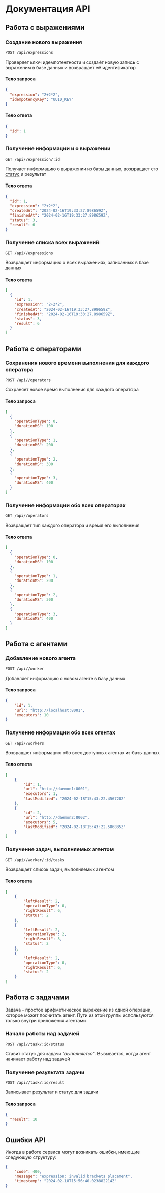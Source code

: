 # Документация API

## Работа с выражениями
### Создание нового выражения
```HTTP
POST /api/expressions
```
Проверяет ключ идемпотентности и создаёт новую запись с выраженим в базе данных и возвращает её идентификатор
#### Тело запроса
```json
{
  "expression": "2+2*2",
  "idempotencyKey": "UUID_KEY"
}
```
#### Тело ответа
```json
{
  "id": 1
}
```

### Получение информации и о выражении
```HTTP
GET /api//expression/:id
```
Получает информацию о выражении из базы данных, возвращает его [статус](Statuses.md) и результат
#### Тело ответа
```json
{
  "id": 1,
  "expression": "2+2*2",
  "createdAt": "2024-02-16T19:33:27.898659Z",
  "finishedAt": "2024-02-16T19:33:27.898659Z",
  "status": 3,
  "result": 6
}
```

### Получение списка всех выражений
```HTTP
GET /api//expressions
```
Возвращает информацию о всех выражениях, записанных в базе данных
#### Тело ответа
```json
[
  {
    "id": 1,
    "expression": "2+2*2",
    "createdAt": "2024-02-16T19:33:27.898659Z",
    "finishedAt": "2024-02-16T19:33:27.898659Z",
    "status": 3,
    "result": 6
  }
]
```

## Работа с операторами
### Сохранения нового времени выполнения для каждого оператора
```HTTP
POST /api//operators
```
Сохраняет новое время выполнения для каждого оператора
#### Тело запроса
```json
[
  {
    "operationType": 0,
    "durationMS": 100
  },
  {
    "operationType": 1,
    "durationMS": 200
  },
  {
    "operationType": 2,
    "durationMS": 300
  },
  {
    "operationType": 3,
    "durationMS": 400
  }
]
```

### Получение информации обо всех операторах
```HTTP
GET /api//operators
```
Возвращает тип каждого оператора и время его выполнения
#### Тело ответа
```json
[
  {
    "operationType": 0,
    "durationMS": 100
  },
  {
    "operationType": 1,
    "durationMS": 200
  },
  {
    "operationType": 2,
    "durationMS": 300
  },
  {
    "operationType": 3,
    "durationMS": 400
  }
]
```

## Работа с агентами
### Добавление нового агента
```HTTP
POST /api//worker
```
Добавляет информацию о новом агенте в базу данных
#### Тело запроса
```json
{
    "id": 1,
    "url": "http://localhost:8001",
    "executors": 10
}
```

### Получение информации обо всех огентах
```HTTP
GET /api//workers
```
Возвращает информацию обо всех доступных агентах из базы данных
#### Тело ответа
```json
[
    {
        "id": 1,
        "url": "http://daemon1:8001",
        "executors": 1,
        "lastModified": "2024-02-18T15:43:22.456728Z"
    },
    {
        "id": 2,
        "url": "http://daemon2:8002",
        "executors": 5,
        "lastModified": "2024-02-18T15:43:22.586835Z"
    }
]
```

### Получение задач, выполняемых агентом
```HTTP
GET /api//worker/:id/tasks
```
Возвращает список задач, выполняемых агентом
#### Тело ответа
```json
[
    {
        "leftResult": 2,
        "operationType": 0,
        "rightResult": 6,
        "status": 2
    },
    {
        "leftResult": 2,
        "operationType": 2,
        "rightResult": 3,
        "status": 2
    },
    {
        "leftResult": 2,
        "operationType": 0,
        "rightResult": 6,
        "status": 2
    }
]
```

## Работа с задачами
Задача - простое арифметическое выражение из одной операции, которое может посчитать агент. Пути из этой группы используются только внутри приложения агентами
### Начало работы над задачей
```HTTP
POST /api//task/:id/status
```
Ставит статус для задачи *"выполняется"*. Вызывается, когда агент начинает работу над задачей

### Получение результата задачи
```HTTP
POST /api//task/:id/result
```
Записывает результат и статус для задачи
#### Тело запроса
```json
{
  "result": 10
}
```

## Ошибки API
Иногда в работе сервиса могут возникать ошибки, имеющие следующую структуру:
```json
{
    "code": 400,
    "message": "expression: invalid brackets placement",
    "timestamp": "2024-02-18T15:56:40.023882214Z"
}
```